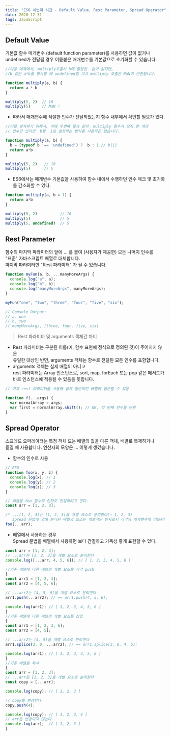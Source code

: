 ```yaml
---
title: "ES6 세번쨰 시간 - Default Value, Rest Parameter, Spread Operator"
date: 2020-12-31
tags: JavaScript
---
```

## Default Value

기본값 함수 매개변수 (default function parameter)를 사용하면 값이 없거나 <br/>
undefined가 전달될 경우 이름붙은 매개변수를 기본값으로 초기화할 수 있습니다.

```js
//다음 예제에서, multiply호출시 b에 할당된  값이 없다면, 
//b 값은 a*b를 평가할 때 undefined일 거고 multiply 호출은 NaN이 반환됩니다. 

function multiply(a, b) {
  return a * b
}

multiply(5, 2)  // 10
multiply(5)     // NaN !
```
* 따라서 매개변수에 적절한 인수가 전달되었는지 함수 내부에서 확인할 필요가 있다.

```js
//이를 방지하기 위해서, 아래 두번째 줄과 같이  multiply 함수가 오직 한 개의
// 인수만 있다면  b를  1로 설정하는 방식을 사용하곤 했습니다.

function multiply(a, b) {
  b = (typeof b !== 'undefined') ?  b : 1 // b||1
  return a*b
}

multiply(5, 2)   // 10
multiply(5)      // 5
```
* ES6에서는 매개변수 기본값을 사용하여 함수 내에서 수행하던 인수 체크 및 초기화를 간소화할 수 있다.

```js
function multiply(a, b = 1) {
  return a*b
}

multiply(5, 2)          // 10
multiply(5)             // 5
multiply(5, undefined)  // 5
```

## Rest Parameter

함수의 마지막 파라미터의 앞에 ... 를 붙여 (사용자가 제공한) 모든 나머지 인수를<br/>
 "표준" 자바스크립트 배열로 대체합니다. <br/> 
마지막 파라미터만 "Rest 파라미터" 가 될 수 있습니다.

```js
function myFun(a, b, ...manyMoreArgs) {
  console.log("a", a);
  console.log("b", b);
  console.log("manyMoreArgs", manyMoreArgs);
}

myFun("one", "two", "three", "four", "five", "six");

// Console Output:
// a, one
// b, two
// manyMoreArgs, [three, four, five, six]
```
> Rest 파라미터 및 arguments 객체간 차이<br/>

* Rest 파라미터는 구분된 이름(예, 함수 표현에 정식으로 정의된 것)이 주어지지 않은 <br/>
유일한 대상인 반면, arguments 객체는 함수로 전달된 모든 인수를 포함합니다. <br/>
* arguments 객체는 실제 배열이 아니고 <br/>
rest 파라미터는 Array 인스턴스로, sort, map, forEach 또는 pop 같은 메서드가 <br/>
바로 인스턴스에 적용될 수 있음을 뜻합니다. <br/>

```js
// 이제 rest 파라미터를 사용해 쉽게 일반적인 배열에 접근할 수 있음

function f(...args) {
  var normalArray = args;
  var first = normalArray.shift(); // OK, 첫 번째 인수를 반환
}
```

## Spread Operator  
스프레드 오퍼레이터는 특정 객체 또는 배열의 값을 다른 객체, 배열로 복제하거나 <br/>
옮길 때 사용합니다. 연산자의 모양은 ... 이렇게 생겼습니다.  

* 함수의 인수로 사용 <br/> 

```js
// ES6
function foo(x, y, z) {
  console.log(x); // 1
  console.log(y); // 2
  console.log(z); // 3
}

// 배열을 foo 함수의 인자로 전달하려고 한다.
const arr = [1, 2, 3];

/* ...[1, 2, 3]는 [1, 2, 3]을 개별 요소로 분리한다(→ 1, 2, 3)
   spread 문법에 의해 분리된 배열의 요소는 개별적인 인자로서 각각의 매개변수에 전달된다. */
foo(...arr);
```
* 배열에서 사용하는 경우 <br/> 
Spread 문법을 배열에서 사용하면 보다 간결하고 가독성 좋게 표현할 수 있다.  

```js
const arr = [1, 2, 3];
// ...arr은 [1, 2, 3]을 개별 요소로 분리한다
console.log([...arr, 4, 5, 6]); // [ 1, 2, 3, 4, 5, 6 ]

//기존 배열에 다른 배열의 개별 요소를 각각 push
{
const arr1 = [1, 2, 3];
const arr2 = [4, 5, 6];

// ...arr2는 [4, 5, 6]을 개별 요소로 분리한다
arr1.push(...arr2); // == arr1.push(4, 5, 6);

console.log(arr1); // [ 1, 2, 3, 4, 5, 6 ]
}
//기존 배열에 다른 배열의 개별 요소를 삽입
{
const arr1 = [1, 2, 3, 6];
const arr2 = [4, 5];

// ...arr2는 [4, 5]을 개별 요소로 분리한다
arr1.splice(3, 0, ...arr2); // == arr1.splice(3, 0, 4, 5);

console.log(arr1); // [ 1, 2, 3, 4, 5, 6 ]
}
//기존 배열을 복사
{
const arr = [1, 2, 3];
// ...arr은 [1, 2, 3]을 개별 요소로 분리한다
const copy = [...arr];

console.log(copy); // [ 1, 2, 3 ]

// copy를 변경한다.
copy.push(4);

console.log(copy); // [ 1, 2, 3, 4 ]
// arr은 변경되지 않는다.
console.log(arr);  // [ 1, 2, 3 ]
}
```
